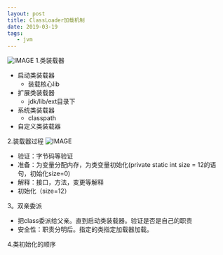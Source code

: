 ```yaml
---
layout: post
title: ClassLoader加载机制
date: 2019-03-19
tags:
   - jvm
---
```

![IMAGE](http://cn-isoda-oss.yy.com/admin/video/9D629FB380FF9BB2833082B54DBB5E15.jpg)
1.类装载器
  - 启动类装载器
    - 装载核心lib
  - 扩展类装载器
    - jdk/lib/ext目录下
  - 系统类装载器
    - classpath
  - 自定义类装载器
  
2.装载器过程
![IMAGE](http://cn-isoda-oss.yy.com/admin/video/10B3E8BEBD95BECCD1C5053E77EBBCFE.jpg)
- 验证：字节码等验证
- 准备：为变量分配内存，为类变量初始化(private static int size = 12的语句，初始化size=0)
- 解释：接口，方法，变更等解释
- 初始化（size=12）


3。双亲委派
- 把class委派给父亲。直到启动类装载器。验证是否是自己的职责
- 安全性：职责分明后。指定的类指定加载器加载。

4.类初始化的顺序



